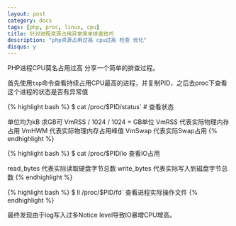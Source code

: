 ```yaml
---
layout: post
category: docs
tags: [php, proc, linux, cpu]
title: 针对进程资源占用异常简单排查技巧
description: "php资源占用过高 cpu过高 检查 优化"
disqus: y
---
```


PHP进程CPU莫名占用过高 分享一个简单的排查过程。

首先使用`top`命令查看持续占用CPU最高的进程，并复制PID，之后去proc下查看这个进程的状态是否有异常值

{% highlight bash %}
$ cat /proc/$PID/status` # 查看状态

单位均为kB 求GB可 VmRSS / 1024 / 1024 = GB单位
VmRSS 代表实际物理内存占用
VmHWM 代表实际物理内存占用峰值
VmSwap 代表实际Swap占用
{% endhighlight %}

{% highlight bash %}
$ cat /proc/$PID/io 查看IO占用

read_bytes 代表实际读取硬盘字节总数
write_bytes 代表实际写入到磁盘字节总数
{% endhighlight %}

{% highlight bash %}
$ ll /proc/$PID/fd` 查看进程实际操作文件
{% endhighlight %}

最终发现由于log写入过多Notice level导致IO暴增CPU增高。
